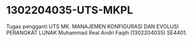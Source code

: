# 1302204035-UTS-MKPL
Tugas pengganti UTS MK. MANAJEMEN KONFIGURASI DAN EVOLUSI PERANGKAT LUNAK
Muhammad Real Andri Faqih (1302204035)
SE4401.
